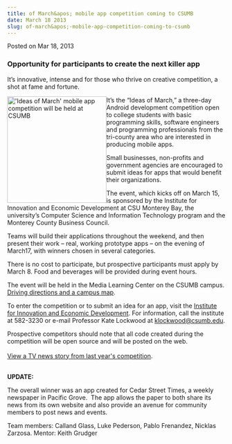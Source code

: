 ```yaml
---
title: of March&apos; mobile app competition coming to CSUMB
date: March 18 2013
slug: of-march&apos;-mobile-app-competition-coming-to-csumb
---
```


 



<span class="date">Posted on Mar 18, 2013    </span>
<h3>Opportunity for participants to create the next killer app</h3>
<p>It&#x2019;s innovative, intense and for those who thrive on creative
competition, a shot at fame and fortune.</p>
<p><img alt="&apos;Ideas of March&apos; mobile app competition will be held at CSUMB" src="https://news.csumb.edu/sites/default/files/65/attachments/news/images/ideasandroid__0.jpg" style="float:left; width:229px; height:246px">It&#x2019;s the &#x201C;Ideas of
March,&#x201D; a three-day Android development competition open to college
students with basic programming skills, software engineers and
programming professionals from the tri-county area who are
interested in producing mobile apps.</img></p>
<p>Small businesses, non-profits and government agencies are
encouraged to submit ideas for apps that would benefit their
organizations.</p>
<p>The event, which kicks off on March 15, is sponsored by the
Institute for Innovation and Economic Development at CSU Monterey
Bay, the university&#x2019;s Computer Science and Information Technology
program and the Monterey County Business Council.</p>
<p>Teams will build their applications throughout the weekend, and
then present their work &#x2013; real, working prototype apps &#x2013; on the
evening of March17, with winners chosen in several categories.</p>
<p>There is no cost to participate, but prospective participants
must apply by March 8. Food and beverages will be provided during
event hours.</p>
<p>The event will be held in the Media Learning Center on the CSUMB
campus. <a href="https://csumb.edu/map" rel="nofollow">Driving
directions and a campus map</a>.</p>
<p>To enter the competition or to submit an idea for an app, visit
the <a href="https://innovation.csumb.edu/ideas-march" rel="nofollow">Institute for Innovation and Economic
Development</a>.&#xA0;For information, call the institute at
582-3230 or e-mail Professor Kate Lockwood at <a href="mailto:klockwood@csumb.edu">klockwood@csumb.edu</a>.</p>
<p>Prospective competitors should note that all code created during
the competition will be open source and will be posted on the
web.&#x2028;<br>
<br>
<a href="https://www.ksbw.com/news/central-california/monterey/Get-your-app-on-CSUMB-hosts-app-invention-event/-/5738820/9401890/-/3vkgjpz/-/index.html" rel="nofollow">View a TV news story from last year&apos;s
competition</a>.</br></br></p>
<p><strong>UPDATE:</strong></p>
<p>The overall winner was an app created for Cedar Street Times, a
weekly newspaper in Pacific Grove. &#xA0;The app allows the paper
to both share its news from its own website and also provide an
avenue for community members to post news and events.&#xA0;</p>
<p>Team members: Calland Glass, Luke Pederson, Pablo Frenandez,
Nicklas Zarzosa. Mentor: Keith Grudger</p>
<p>&#xA0;</p>
<p>&#xA0;&#xA0;</p>





```
